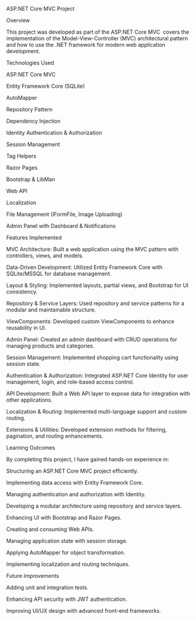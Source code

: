 ASP.NET Core MVC Project

Overview

This project was developed as part of the ASP.NET Core MVC  covers the implementation of the Model-View-Controller (MVC) architectural pattern and how to use the .NET framework for modern web application development.

Technologies Used

ASP.NET Core MVC

Entity Framework Core (SQLite)

AutoMapper

Repository Pattern

Dependency Injection

Identity Authentication & Authorization

Session Management

Tag Helpers

Razor Pages

Bootstrap & LibMan

Web API

Localization

File Management (IFormFile, Image Uploading)

Admin Panel with Dashboard & Notifications

Features Implemented

MVC Architecture: Built a web application using the MVC pattern with controllers, views, and models.

Data-Driven Development: Utilized Entity Framework Core with SQLite/MSSQL for database management.

Layout & Styling: Implemented layouts, partial views, and Bootstrap for UI consistency.

Repository & Service Layers: Used repository and service patterns for a modular and maintainable structure.

ViewComponents: Developed custom ViewComponents to enhance reusability in UI.

Admin Panel: Created an admin dashboard with CRUD operations for managing products and categories.

Session Management: Implemented shopping cart functionality using session state.

Authentication & Authorization: Integrated ASP.NET Core Identity for user management, login, and role-based access control.

API Development: Built a Web API layer to expose data for integration with other applications.

Localization & Routing: Implemented multi-language support and custom routing.

Extensions & Utilities: Developed extension methods for filtering, pagination, and routing enhancements.


Learning Outcomes

By completing this project, I have gained hands-on experience in:

Structuring an ASP.NET Core MVC project efficiently.

Implementing data access with Entity Framework Core.

Managing authentication and authorization with Identity.

Developing a modular architecture using repository and service layers.

Enhancing UI with Bootstrap and Razor Pages.

Creating and consuming Web APIs.

Managing application state with session storage.

Applying AutoMapper for object transformation.

Implementing localization and routing techniques.

Future Improvements

Adding unit and integration tests.

Enhancing API security with JWT authentication.

Improving UI/UX design with advanced front-end frameworks.
